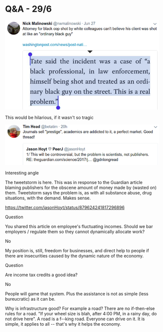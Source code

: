 # Q&A - 29/6

![](57-43.png)

This would be hilarious, if it wasn't so tragic

![](01-39.png)

Interesting angle

The tweetstorm is here. This was in response to the Guardian article blaming publishers for the obscene amount of money made by (wasted on) them. Tweetstorm says the problem is, as with all substance abuse, drug situations, with the demand. Makes sense.

https://twitter.com/jasonHoyt/status/879624241817296896

Question

You shared this article on employee's fluctuating incomes. Should we bar employers / regulate them so they cannot dynamically allocate work?

No

My position is, still, freedom for businesses, and direct help to people if there are insecurities caused by the dynamic nature of the economy.

Question

Are income tax credits a good idea?

No

People will game that system. Plus the assistance is not as simple
(less bureucratic) as it can be.

Why is infrastructure good? For example a road? There are no
if-then-else rules for a road. "If your wheel size is blah, after 4:00
PM, in a rainy day, do not drive here". A road is a f--king
road. Everyone can drive on it. It is simple, it applies to all --
that's why it helps the economy.















